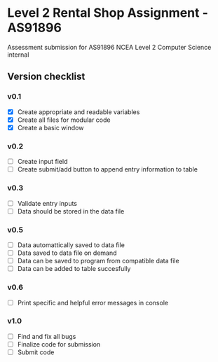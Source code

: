 # Level 2 Rental Shop Assignment - AS91896

Assessment submission for AS91896 NCEA Level 2 Computer Science internal

## Version checklist

### v0.1
- [x] Create appropriate and readable variables
- [x] Create all files for modular code
- [x] Create a basic window

### v0.2
- [ ] Create input field
- [ ] Create submit/add button to append entry information to table

### v0.3
- [ ] Validate entry inputs
- [ ] Data should be stored in the data file

### v0.5
- [ ] Data automattically saved to data file
- [ ] Data saved to data file on demand
- [ ] Data can be saved to program from compatible data file
- [ ] Data can be added to table succesfully

### v0.6
- [ ] Print specific and helpful error messages in console

### v1.0
- [ ] Find and fix all bugs
- [ ] Finalize code for submission
- [ ] Submit code